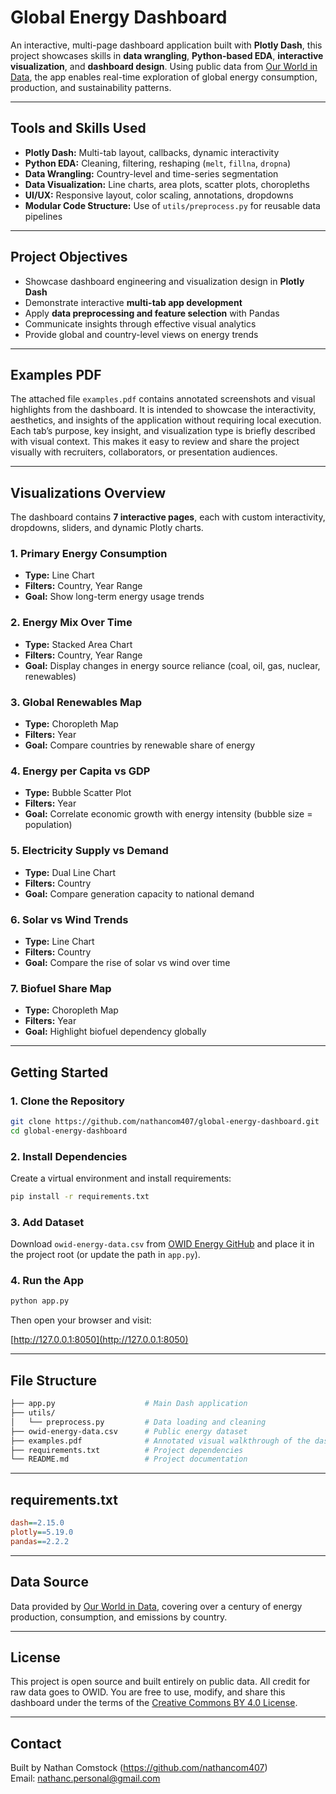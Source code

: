 # Global Energy Dashboard

An interactive, multi-page dashboard application built with **Plotly Dash**, this project showcases skills in **data wrangling**, **Python-based EDA**, **interactive visualization**, and **dashboard design**. Using public data from [Our World in Data](https://github.com/owid/energy-data), the app enables real-time exploration of global energy consumption, production, and sustainability patterns.

---

## Tools and Skills Used

- **Plotly Dash:** Multi-tab layout, callbacks, dynamic interactivity  
- **Python EDA:** Cleaning, filtering, reshaping (`melt`, `fillna`, `dropna`)  
- **Data Wrangling:** Country-level and time-series segmentation  
- **Data Visualization:** Line charts, area plots, scatter plots, choropleths  
- **UI/UX:** Responsive layout, color scaling, annotations, dropdowns  
- **Modular Code Structure:** Use of `utils/preprocess.py` for reusable data pipelines

---

## Project Objectives

- Showcase dashboard engineering and visualization design in **Plotly Dash**
- Demonstrate interactive **multi-tab app development**
- Apply **data preprocessing and feature selection** with Pandas
- Communicate insights through effective visual analytics
- Provide global and country-level views on energy trends

---

## Examples PDF

The attached file `examples.pdf` contains annotated screenshots and visual highlights from the dashboard. It is intended to showcase the interactivity, aesthetics, and insights of the application without requiring local execution. Each tab’s purpose, key insight, and visualization type is briefly described with visual context. This makes it easy to review and share the project visually with recruiters, collaborators, or presentation audiences.

---

## Visualizations Overview

The dashboard contains **7 interactive pages**, each with custom interactivity, dropdowns, sliders, and dynamic Plotly charts.

### 1. Primary Energy Consumption
- **Type:** Line Chart  
- **Filters:** Country, Year Range  
- **Goal:** Show long-term energy usage trends

### 2. Energy Mix Over Time
- **Type:** Stacked Area Chart  
- **Filters:** Country, Year Range  
- **Goal:** Display changes in energy source reliance (coal, oil, gas, nuclear, renewables)

### 3. Global Renewables Map
- **Type:** Choropleth Map  
- **Filters:** Year  
- **Goal:** Compare countries by renewable share of energy

### 4. Energy per Capita vs GDP
- **Type:** Bubble Scatter Plot  
- **Filters:** Year  
- **Goal:** Correlate economic growth with energy intensity (bubble size = population)

### 5. Electricity Supply vs Demand
- **Type:** Dual Line Chart  
- **Filters:** Country  
- **Goal:** Compare generation capacity to national demand

### 6. Solar vs Wind Trends
- **Type:** Line Chart  
- **Filters:** Country  
- **Goal:** Compare the rise of solar vs wind over time

### 7. Biofuel Share Map
- **Type:** Choropleth Map  
- **Filters:** Year  
- **Goal:** Highlight biofuel dependency globally

---

## Getting Started

### 1. Clone the Repository

```bash
git clone https://github.com/nathancom407/global-energy-dashboard.git
cd global-energy-dashboard
```

### 2. Install Dependencies

Create a virtual environment and install requirements:

```bash
pip install -r requirements.txt
```

### 3. Add Dataset

Download `owid-energy-data.csv` from [OWID Energy GitHub](https://github.com/owid/energy-data) and place it in the project root (or update the path in `app.py`).

### 4. Run the App

```bash
python app.py
```

Then open your browser and visit:

[http://127.0.0.1:8050](http://127.0.0.1:8050)

---

## File Structure

```bash
├── app.py                    # Main Dash application
├── utils/
│   └── preprocess.py         # Data loading and cleaning
├── owid-energy-data.csv      # Public energy dataset
├── examples.pdf              # Annotated visual walkthrough of the dashboard
├── requirements.txt          # Project dependencies
└── README.md                 # Project documentation
```

---

## requirements.txt

```ini
dash==2.15.0
plotly==5.19.0
pandas==2.2.2
```

---

## Data Source

Data provided by [Our World in Data](https://ourworldindata.org/energy), covering over a century of energy production, consumption, and emissions by country.

---

## License

This project is open source and built entirely on public data. All credit for raw data goes to OWID. You are free to use, modify, and share this dashboard under the terms of the [Creative Commons BY 4.0 License](https://creativecommons.org/licenses/by/4.0/).

---

## Contact

Built by Nathan Comstock (https://github.com/nathancom407)  
Email: nathanc.personal@gmail.com
